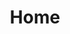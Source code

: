 ---
title: Home
home: true
# heroImage: /hero.png
# heroText: 提亞的部落格
# tagline: 技術部落格
# actionText: 開始閱讀 →
# actionLink: /zh/guide/
features:
- title: 生活
  prefix: fas
  iconName: code
  details: 生活
# footer: MIT Licensed | Copyright © 2018-present Tiya
---